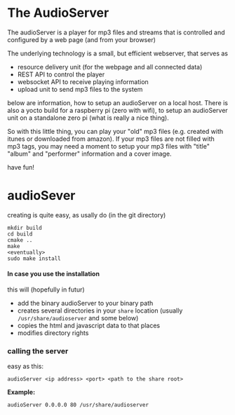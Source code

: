 # The AudioServer

The audioServer is a player for mp3 files and streams that is controlled and configured by a web page (and from your browser)

The underlying technology is a small, but efficient webserver, that serves as 
* resource delivery unit (for the webpage and all connected data) 
* REST API to control the player
* websocket API to receive playing information
* upload unit to send mp3 files to the system

below are information, how to setup an audioServer on a local host. There is also a yocto build for a raspberry pi (zero with wifi), to setup an audioServer unit on a standalone zero pi (what is really a nice thing).

So with this little thing, you can play your "old" mp3 files (e.g. created with itunes or downloaded from amazon). If your mp3 files are not filled with mp3 tags, you may need a moment to setup your mp3 files with "title" "album" and "performer" information and a cover image.

have fun!

# audioSever
creating is quite easy, as usally do (in the git directory)
```
mkdir build
cd build
cmake ..
make
<eventually>
sudo make install
```

#### In case you use the installation
this will (hopefully in futur) 

 - add the binary audioServer to your binary path
 - creates several directories in your `share` location (usually `/usr/share/audioserver` and some below)
 - copies the html and javascript data to that places
 - modifies directory rights  

### calling the server
easy as this:
```
audioServer <ip address> <port> <path to the share root>
```
**Example:**
```
audioServer 0.0.0.0 80 /usr/share/audioserver
```




